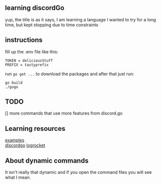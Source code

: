 ## learning discordGo

yup, the title is as it says, I am learning a language I wanted to try for a long time, but kept stopping due to time constraints

## instructions

fill up the .env file like this:
```
TOKEN = deliciousStuff
PREFIX = tastyprefix
```

run `go get ...` to download the packages and after that just run:

```
go build
./gogo
```

## TODO
[] more commands that use more features from discord.go

## Learning resources
[examples](https://github.com/bwmarrin/discordgo/blob/master/examples/pingpong/main.go)<br>
[discordgo](https://pkg.go.dev/github.com/bwmarrin/discordgo#section-readme)
[logrocket](https://blog.logrocket.com/making-http-requests-in-go/)

## About dynamic commands
It isn't really that dynamic and if you open the command files you will see what I mean.
